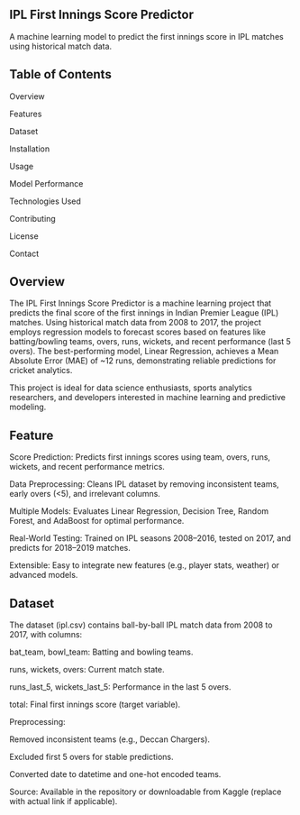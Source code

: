 
## IPL First Innings Score Predictor

A machine learning model to predict the first innings score in IPL matches using historical match data.


## Table of Contents





Overview



Features



Dataset



Installation



Usage



Model Performance



Technologies Used



Contributing



License



Contact
## Overview



The IPL First Innings Score Predictor is a machine learning project that predicts the final score of the first innings in Indian Premier League (IPL) matches. Using historical match data from 2008 to 2017, the project employs regression models to forecast scores based on features like batting/bowling teams, overs, runs, wickets, and recent performance (last 5 overs). The best-performing model, Linear Regression, achieves a Mean Absolute Error (MAE) of ~12 runs, demonstrating reliable predictions for cricket analytics.

This project is ideal for data science enthusiasts, sports analytics researchers, and developers interested in machine learning and predictive modeling.



## Feature


Score Prediction: Predicts first innings scores using team, overs, runs, wickets, and recent performance metrics.



Data Preprocessing: Cleans IPL dataset by removing inconsistent teams, early overs (<5), and irrelevant columns.



Multiple Models: Evaluates Linear Regression, Decision Tree, Random Forest, and AdaBoost for optimal performance.



Real-World Testing: Trained on IPL seasons 2008–2016, tested on 2017, and predicts for 2018–2019 matches.



Extensible: Easy to integrate new features (e.g., player stats, weather) or advanced models.




## Dataset



The dataset (ipl.csv) contains ball-by-ball IPL match data from 2008 to 2017, with columns:





bat_team, bowl_team: Batting and bowling teams.



runs, wickets, overs: Current match state.



runs_last_5, wickets_last_5: Performance in the last 5 overs.



total: Final first innings score (target variable).

Preprocessing:


Removed inconsistent teams (e.g., Deccan Chargers).

Excluded first 5 overs for stable predictions.

Converted date to datetime and one-hot encoded teams.

Source: Available in the repository or downloadable from Kaggle (replace with actual link if applicable).
